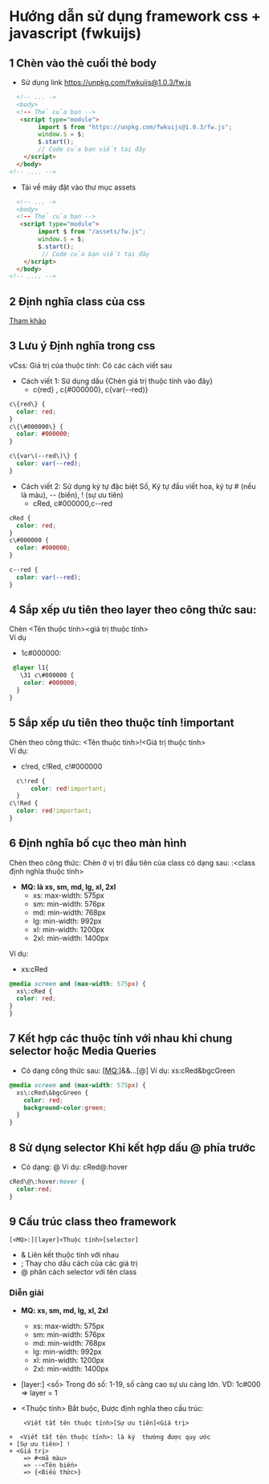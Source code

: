 # Hướng dẫn sử dụng framework css + javascript (fwkuijs)
## 1 Chèn vào thẻ cuối thẻ body
- Sử dụng link https://unpkg.com/fwkuijs@1.0.3/fw.js
```html
  <!-- ... ->
  <body>
  <!-- Thẻ của bạn -->
   <script type="module">
        import $ from "https://unpkg.com/fwkuijs@1.0.3/fw.js";
        window.$ = $;
        $.start();
        // Code của bạn viết tại đây
    </script>
  </body>
<!-- .... -->
```
- Tải về máy đặt vào thư mục assets
```html
  <!-- ... ->
  <body>
  <!-- Thẻ của bạn -->
   <script type="module">
        import $ from "/assets/fw.js";
        window.$ = $;
        $.start();
         // Code của bạn viết tại đây
    </script>
  </body>
<!-- .... -->
```

## 2 Định nghĩa class của css
[Tham khảo](class-short.md)


## 3 Lưu ý Định nghĩa trong css
vCss: Giá trị của thuộc tính: Có các cách viết sau   
- Cách viết 1: Sử dụng dấu {Chèn giá trị thuộc tính vào đây}
  + c{red} , c{#000000}, c{var(--red)}
```css
c\{red\} {
  color: red;
}
c\{\#000000\} {
  color: #000000;
}

c\{var\(--red\)\} {
  color: var(--red);
}
```
- Cách viết 2: Sử dụng ký tự đặc biệt Số, Ký tự đầu viết hoa, ký tự # (nếu là màu), -- (biến), ! (sự ưu tiên)
  + cRed, c#000000,c--red
```css
cRed {
  color: red;
}
c\#000000 {
  color: #000000;
}

c--red {
  color: var(--red);
}
```

## 4 Sắp xếp ưu tiên theo layer theo công thức sau:
Chèn <layer><Tên thuộc tính><giá trị thuộc tính>   
Ví dụ
+ 1c#000000:
```css
 @layer l1{
   \31 c\#000000 {
    color: #000000;
  }
}
```
## 5 Sắp xếp ưu tiên theo thuộc tính !important
Chèn theo công thức: <Tên thuộc tính>!<Giá trị thuộc tính>   
Ví dụ:    
+ c!red, c!Red, c!#000000
```css
  c\!red {
      color: red!important;
  }
c\!Red {
  color: red!important;
}
```
## 6 Định nghĩa bố cục theo màn hình
Chèn theo công thức: Chèn ở vị trí đầu tiên của class có dạng sau: <MQ>:<class định nghĩa thuộc tính>
-  **MQ: là xs, sm, md, lg, xl, 2xl**
	  + xs: max-width: 575px
	  + sm: min-width: 576px
	  + md: min-width: 768px
	  + lg: min-width: 992px
	  + xl: min-width: 1200px
	  + 2xl: min-width: 1400px

Ví dụ:   
- xs:cRed   
```css
@media screen and (max-width: 575px) {
  xs\:cRed {
  color: red;
}
}
```

## 7 Kết hợp các thuộc tính với nhau khi chung selector hoặc Media Queries
- Có dạng công thức sau: [<MQ:>]<class1>&<class2>&...[@<selector>]
Ví dụ: xs:cRed&bgcGreen   
```css
@media screen and (max-width: 575px) {
  xs\:cRed\&bgcGreen {
    color: red;
    background-color:green;
  }
}
```
## 8 Sử dụng selector Khi kết hợp dấu @ phía trước
- Có dạng:  <class>@<selector>
Ví dụ:  cRed@:hover
```css
cRed\@\:hover:hover {
  color:red;
}
```
## 9 Cấu trúc class theo framework
```text
[<MQ>:][layer]<Thuộc tính>[selector]
```
- & Liên kết thuộc tính với nhau
- ; Thay cho dấu cách của các giá trị
- @ phân cách selector với tên class

### Diễn giải
-  **MQ:  xs, sm, md, lg, xl, 2xl**
	  + xs: max-width: 575px
	  + sm: min-width: 576px
	  + md: min-width: 768px
	  + lg: min-width: 992px
	  + xl: min-width: 1200px
	  + 2xl: min-width: 1400px

-  [layer:] <số> Trong đó số: 1-19, số càng cao sự ưu càng lớn. VD: 1c#000 => layer = 1

-  <Thuộc tính> Bắt buộc, Được định nghĩa theo cấu trúc:    

```text
    <Viết tắt tên thuộc tính>[Sự ưu tiên]<Giá trị>
```
	+  <Viết tắt tên thuộc tính>: là ký  thường được quy ước 
	+ [Sự ưu tiên>] !
	+ <Giá trị>    
		=> #<mã màu>   
		=> --<Tên biến>   
		=> {<Biểu thức>}    

  


